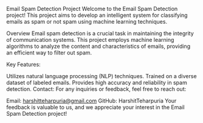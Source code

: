 Email Spam Detection Project
Welcome to the Email Spam Detection project! This project aims to develop an intelligent system for classifying emails as spam or not spam using machine learning techniques.

Overview
Email spam detection is a crucial task in maintaining the integrity of communication systems. This project employs machine learning algorithms to analyze the content and characteristics of emails, providing an efficient way to filter out spam.

Key Features:

Utilizes natural language processing (NLP) techniques.
Trained on a diverse dataset of labeled emails.
Provides high accuracy and reliability in spam detection.
Contact: For any inquiries or feedback, feel free to reach out:

Email: harshitteharpuria@gmail.com
GitHub: HarshitTeharpuria
Your feedback is valuable to us, and we appreciate your interest in the Email Spam Detection project!
